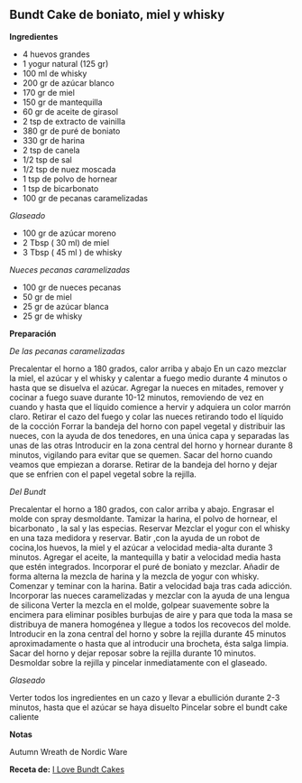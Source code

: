 ## Bundt Cake de boniato, miel y whisky

**Ingredientes**

- 4 huevos grandes
- 1 yogur natural (125 gr)
- 100 ml de whisky
- 200 gr de azúcar blanco
- 170 gr de miel
- 150 gr de mantequilla
- 60 gr de aceite de girasol
- 2 tsp de extracto de vainilla
- 380 gr de puré de boniato
- 330 gr de harina
- 2 tsp de canela
- 1/2 tsp de sal
- 1/2 tsp de nuez moscada
- 1 tsp de polvo de hornear
- 1 tsp de bicarbonato
- 100 gr de pecanas caramelizadas

*Glaseado*

- 100 gr de azúcar moreno
- 2 Tbsp ( 30 ml) de miel
- 3 Tbsp ( 45 ml ) de whisky

*Nueces pecanas caramelizadas*

- 100 gr de nueces pecanas
- 50 gr de miel
- 25 gr de azúcar blanca
- 25 gr de whisky

**Preparación**

*De las pecanas caramelizadas*

Precalentar el horno a 180 grados, calor arriba y abajo
En un cazo mezclar  la miel, el azúcar y el whisky y calentar a fuego medio durante 4 minutos o hasta que se disuelva el azúcar.
Agregar la nueces en mitades, remover y cocinar a fuego suave durante 10-12 minutos, removiendo de vez en cuando y hasta que el líquido comience a hervir y adquiera un color marrón claro.
Retirar el cazo del fuego y colar las nueces retirando todo el líquido de la cocción
Forrar la bandeja del horno con papel vegetal y distribuir las nueces, con la ayuda de dos tenedores, en una única capa y separadas las unas de las otras
Introducir en la zona central del horno y hornear durante 8 minutos, vigilando para evitar que se quemen. Sacar del horno cuando veamos que empiezan a dorarse.
Retirar de la bandeja del horno y dejar que se enfrien con el papel vegetal sobre la rejilla.

*Del Bundt*

Precalentar el horno a 180 grados, con calor arriba y abajo. Engrasar el molde con spray desmoldante.
Tamizar la harina, el polvo de hornear, el bicarbonato , la sal y las especias. Reservar
Mezclar el yogur con el whisky en una taza medidora y reservar.
Batir ,con la ayuda de un robot de cocina,los huevos, la miel y el azúcar a velocidad media-alta durante 3 minutos.
Agregar el aceite, la mantequilla y batir a velocidad media hasta que estén integrados.
Incorporar el puré de boniato y mezclar.
Añadir de forma alterna la mezcla de harina y la mezcla de yogur con whisky. Comenzar y teminar con la harina. Batir a velocidad baja tras cada adicción.
Incorporar las nueces caramelizadas y mezclar con la ayuda de una lengua de silicona
Verter la mezcla en el molde, golpear suavemente sobre la encimera para eliminar posibles burbujas de aire y para que toda la masa se distribuya de manera homogénea y llegue a todos los recovecos del molde.
Introducir en la zona central del horno y sobre la rejilla durante 45 minutos aproximadamente o hasta que al introducir una brocheta, ésta salga limpia.
Sacar del horno y dejar reposar sobre la rejilla durante 10 minutos. Desmoldar sobre la rejilla y pincelar inmediatamente con el glaseado.
 
*Glaseado*

Verter todos los ingredientes en un cazo y llevar a ebullición durante 2-3 minutos, hasta que el azúcar se haya disuelto
Pincelar sobre el bundt cake caliente

**Notas**

Autumn Wreath de Nordic Ware

**Receta de:** [I Love Bundt Cakes](http://ilovebundtcakes.com/bundt-cake-de-boniato-miel-y-whisky/)